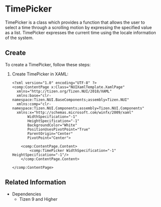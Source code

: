 # TimePicker

TimePicker is a class which provides a function that allows the user to select 
a time through a scrolling motion by expressing the specified value as a list.
TimePicker expresses the current time using the locale information of the system.

## Create 

To create a TimePicker, follow these steps:

1. Create TimePicker in XAML:

    ```xaml
    <?xml version="1.0" encoding="UTF-8" ?>
    <comp:ContentPage x:Class="NUIXamlTemplate.XamlPage"
      xmlns="http://tizen.org/Tizen.NUI/2018/XAML"
      xmlns:base="clr-namespace:Tizen.NUI.BaseComponents;assembly=Tizen.NUI"
      xmlns:comp="clr-namespace:Tizen.NUI.Components;assembly=Tizen.NUI.Components"
      xmlns:x="http://schemas.microsoft.com/winfx/2009/xaml"
           WidthSpecification="-1"
           HeightSpecification="-1"
           BackgroundColor="White"
           PositionUsesPivotPoint="True"
           ParentOrigin="Center"
           PivotPoint="Center">

        <comp:ContentPage.Content>
            <comp:TimePicker WidthSpecification="-1" HeightSpecification="-1"/>
        </comp:ContentPage.Content>

    </comp:ContentPage>

    ```
## Related Information

- Dependencies
  -   Tizen 9 and Higher 
